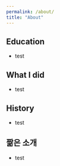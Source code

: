```yaml
---
permalink: /about/
title: "About"
---
```


## Education
 - test

## What I did
 - test

## History
 - test

## 짦은 소개
 - test
